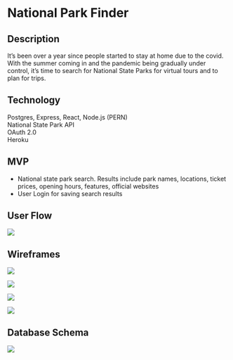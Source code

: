 # National Park Finder

## Description
It’s been over a year since people started to stay at home due to the covid. With the summer coming in and the pandemic being gradually under control, it’s time to search for National State Parks for virtual tours and to plan for trips. 

## Technology
Postgres, Express, React, Node.js (PERN)</br>
National State Park API</br> 
OAuth 2.0</br>
Heroku

## MVP
<ul>
<li>National state park search. Results include park names, locations, ticket prices, opening hours, features, official websites </li>
<li>User Login for saving search results </li>
</ul>

## User Flow

<img src=https://github.com/yjwangit/NationalParks/blob/main/diagrams/userflow.png></img>

## Wireframes

<img src=https://github.com/yjwangit/NationalParks/blob/main/diagrams/wireframe1.png></img>

<img src=https://github.com/yjwangit/NationalParks/blob/main/diagrams/wireframe2.png></img>

<img src=https://github.com/yjwangit/NationalParks/blob/main/diagrams/wireframe3.png></img>

<img src=https://github.com/yjwangit/NationalParks/blob/main/diagrams/userpage.png></img>

## Database Schema

<img src=https://github.com/yjwangit/NationalParks/blob/main/diagrams/dbschema.png></img>






